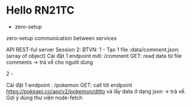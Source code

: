 # Hello RN21TC

- zero-setup

zero-setup
communication between services

API REST-ful server Session 2: BTVN:
1 -
Tạo 1 file :data/comment.json: (array of object)
Cài đặt 1 endpoint mới: /comment
GET: read data từ file comments -> trả về cho người dùng

2 -

Cài đặt 1 endpoint : /pokemon
GET: call tới endpoint https://pokeapi.co/api/v2/pokemon/ditto và lấy data ở dạng json -> trả về. Gợi ý dùng thư viện node-fetch
